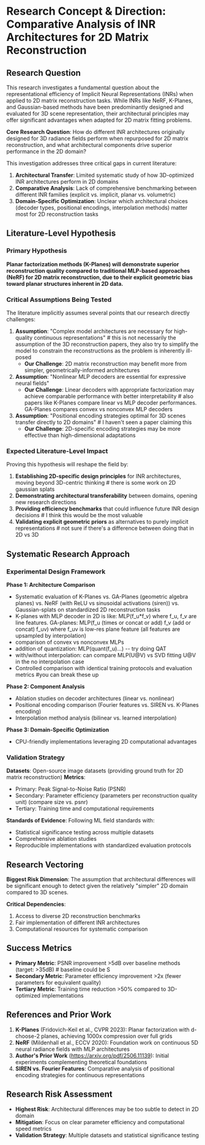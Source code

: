 # Research Concept & Direction: Comparative Analysis of INR Architectures for 2D Matrix Reconstruction

## Research Question

This research investigates a fundamental question about the representational efficiency of Implicit Neural Representations (INRs) when applied to 2D matrix reconstruction tasks. While INRs like NeRF, K-Planes, and Gaussian-based methods have been predominantly designed and evaluated for 3D scene representation, their architectural principles may offer significant advantages when adapted for 2D matrix fitting problems.

**Core Research Question**: How do different INR architectures originally designed for 3D radiance fields perform when repurposed for 2D matrix reconstruction, and what architectural components drive superior performance in the 2D domain?

This investigation addresses three critical gaps in current literature:

1. **Architectural Transfer**: Limited systematic study of how 3D-optimized INR architectures perform in 2D domains
2. **Comparative Analysis**: Lack of comprehensive benchmarking between different INR families (explicit vs. implicit, planar vs. volumetric)
3. **Domain-Specific Optimization**: Unclear which architectural choices (decoder types, positional encodings, interpolation methods) matter most for 2D reconstruction tasks

## Literature-Level Hypothesis

### Primary Hypothesis

**Planar factorization methods (K-Planes) will demonstrate superior reconstruction quality compared to traditional MLP-based approaches (NeRF) for 2D matrix reconstruction, due to their explicit geometric bias toward planar structures inherent in 2D data.**

### Critical Assumptions Being Tested

The literature implicitly assumes several points that our research directly challenges:

1. **Assumption**: "Complex model architectures are necessary for high-quality continuous representations" # this is not necessarily the assumption of the 3D reconstruction papers, they also try to simplify the model to constrain the reconstructions as the problem is inherently ill-posed
   * **Our Challenge**: 2D matrix reconstruction may benefit more from simpler, geometrically-informed architectures
2. **Assumption**: "Nonlinear MLP decoders are essential for expressive neural fields"
   * **Our Challenge**: Linear decoders with appropriate factorization may achieve comparable performance with better interpretability # also papers like K-Planes compare linear vs MLP decoder performances. GA-Planes compares convex vs nonconvex MLP decoders
3. **Assumption**: "Positional encoding strategies optimal for 3D scenes transfer directly to 2D domains" # I haven't seen a paper claiming this
   * **Our Challenge**: 2D-specific encoding strategies may be more effective than high-dimensional adaptations

### Expected Literature-Level Impact

Proving this hypothesis will reshape the field by:

1. **Establishing 2D-specific design principles** for INR architectures, moving beyond 3D-centric thinking # there is some work on 2D gaussian splats
2. **Demonstrating architectural transferability** between domains, opening new research directions
3. **Providing efficiency benchmarks** that could influence future INR design decisions # I think this would be the most valuable
4. **Validating explicit geometric priors** as alternatives to purely implicit representations # not sure if there's a difference between doing that in 2D vs 3D

## Systematic Research Approach

### Experimental Design Framework

**Phase 1: Architecture Comparison**

* Systematic evaluation of K-Planes vs. GA-Planes (geometric algebra planes) vs. NeRF (with ReLU vs sinusoidal activations (siren)) vs. Gaussian-splats on standardized 2D reconstruction tasks
* K-planes with MLP decoder  in 2D is like: MLP(f\_u\*f\_v) where f\_u, f\_v are line features. GA-planes: MLP(f\_u (times or concat or add) f\_v (add or concat) f\_uv) where f\_uv is low-res plane feature (all features are upsampled by interpolation)
* comparison of convex vs nonconvex MLPs
* addition of quantization: MLP(quant(f\_u)...) -- try doing QAT
* with/without interpolation: can compare MLP(U@V) vs SVD fitting U@V in the no interpolation case
* Controlled comparison with identical training protocols and evaluation metrics #you can break these up

**Phase 2: Component Analysis**

* Ablation studies on decoder architectures (linear vs. nonlinear)
* Positional encoding comparison (Fourier features vs. SIREN vs. K-Planes encoding)
* Interpolation method analysis (bilinear vs. learned interpolation)

**Phase 3: Domain-Specific Optimization**

* CPU-friendly implementations leveraging 2D computational advantages

### Validation Strategy

**Datasets**: Open-source image datasets (providing ground truth for 2D matrix reconstruction)
**Metrics**:

* Primary: Peak Signal-to-Noise Ratio (PSNR)&#x20;
* Secondary: Parameter efficiency (parameters per reconstruction quality unit) (compare size vs. psnr)
* Tertiary: Training time and computational requirements

**Standards of Evidence**: Following ML field standards with:

* Statistical significance testing across multiple datasets
* Comprehensive ablation studies
* Reproducible implementations with standardized evaluation protocols

## Research Vectoring

**Biggest Risk Dimension**: The assumption that architectural differences will be significant enough to detect given the relatively "simpler" 2D domain compared to 3D scenes.

**Critical Dependencies**:

1. Access to diverse 2D reconstruction benchmarks
2. Fair implementation of different INR architectures
3. Computational resources for systematic comparison

## Success Metrics

* **Primary Metric**: PSNR improvement >5dB over baseline methods (target: >35dB) # baseline could be S
* **Secondary Metric**: Parameter efficiency improvement >2x (fewer parameters for equivalent quality)
* **Tertiary Metric**: Training time reduction >50% compared to 3D-optimized implementations

## References and Prior Work

1. **K-Planes** (Fridovich-Keil et al., CVPR 2023): Planar factorization with d-choose-2 planes, achieving 1000x compression over full grids
2. **NeRF** (Mildenhall et al., ECCV 2020): Foundation work on continuous 5D neural radiance fields with MLP architectures
3. **Author's Prior Work** (https://arxiv.org/pdf/2506.11139): Initial experiments complementing theoretical foundations
4. **SIREN vs. Fourier Features**: Comparative analysis of positional encoding strategies for continuous representations

## Research Risk Assessment

* **Highest Risk**: Architectural differences may be too subtle to detect in 2D domain
* **Mitigation**: Focus on clear parameter efficiency and computational speed metrics
* **Validation Strategy**: Multiple datasets and statistical significance testing